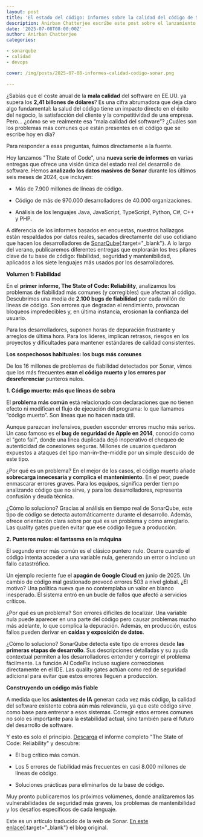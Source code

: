 ```yaml
---
layout: post
title: 'El estado del código: Informes sobre la calidad del código de Sonar'
description: Anirban Chatterjee escríbe este post sobre el lanzamiento de una serie de informes que realiza Sonar sobre la calidad del código
date: '2025-07-08T08:00:00Z'
author: Anirban Chatterjee
categories:

- sonarqube
- calidad
- devops

cover: /img/posts/2025-07-08-informes-calidad-codigo-sonar.png

---
```


¿Sabías que el coste anual de la **mala calidad** del software en EE.UU. ya supera los **2,41 billones de dólares**? Es una cifra abrumadora que deja claro algo fundamental: la salud del código tiene un impacto directo en el éxito del negocio, la satisfacción del cliente y la competitividad de una empresa. Pero… ¿cómo se ve realmente esa “mala calidad del software”? ¿Cuáles son los problemas más comunes que están presentes en el código que se escribe hoy en día?

Para responder a esas preguntas, fuimos directamente a la fuente.

Hoy lanzamos "The State of Code", una **nueva serie de informes** en varias entregas que ofrece una visión única del estado real del desarrollo de software. Hemos **analizado los datos masivos de Sonar** durante los últimos seis meses de 2024, que incluyen:

- Más de 7.900 millones de líneas de código. <br>

- Código de más de 970.000 desarrolladores de 40.000 organizaciones. <br>

- Análisis de los lenguajes Java, JavaScript, TypeScript, Python, C#, C++ y PHP. <br>

A diferencia de los informes basados en encuestas, nuestros hallazgos están respaldados por datos reales, sacados directamente del uso cotidiano que hacen los desarrolladores de [SonarQube](/sonarqube){:target="_blank"}. A lo largo del verano, publicaremos diferentes entregas que explorarán los tres pilares clave de tu base de código: fiabilidad, seguridad y mantenibilidad, aplicados a los siete lenguajes más usados por los desarrolladores.

<strong>Volumen 1: Fiabilidad</strong>

En el **primer informe, The State of Code: Reliability**, analizamos los problemas de fiabilidad más comunes (y corregibles) que afectan al código. Descubrimos una media de **2.100 bugs de fiabilidad** por cada millón de líneas de código. Son errores que degradan el rendimiento, provocan bloqueos impredecibles y, en última instancia, erosionan la confianza del usuario.

Para los desarrolladores, suponen horas de depuración frustrante y arreglos de última hora. Para los líderes, implican retrasos, riesgos en los proyectos y dificultades para mantener estándares de calidad consistentes.

<strong>Los sospechosos habituales: los bugs más comunes</strong>

De los 16 millones de problemas de fiabilidad detectados por Sonar, vimos que los más frecuentes **eran el código muerto y los errores por desreferenciar** punteros nulos.

<strong>1. Código muerto: más que líneas de sobra</strong><br>

El **problema más común** está relacionado con declaraciones que no tienen efecto ni modifican el flujo de ejecución del programa: lo que llamamos “código muerto”. Son líneas que no hacen nada útil.

Aunque parezcan inofensivos, pueden esconder errores mucho más serios. Un caso famoso es el **bug de seguridad de Apple en 2014**, conocido como el "goto fail", donde una línea duplicada dejó inoperativo el chequeo de autenticidad de conexiones seguras. Millones de usuarios quedaron expuestos a ataques del tipo man-in-the-middle por un simple descuido de este tipo.

¿Por qué es un problema? En el mejor de los casos, el código muerto añade **sobrecarga innecesaria y complica el mantenimiento**. En el peor, puede enmascarar errores graves. Para los equipos, significa perder tiempo analizando código que no sirve, y para los desarrolladores, representa confusión y deuda técnica.

¿Cómo lo soluciono? Gracias al análisis en tiempo real de SonarQube, este tipo de código se detecta automáticamente durante el desarrollo. Además, ofrece orientación clara sobre por qué es un problema y cómo arreglarlo. Las quality gates pueden evitar que ese código llegue a producción.

<strong>2. Punteros nulos: el fantasma en la máquina</strong><br>

El segundo error más común es el clásico puntero nulo. Ocurre cuando el código intenta acceder a una variable nula, generando un error o incluso un fallo catastrófico.

Un ejemplo reciente fue el **apagón de Google Cloud** en junio de 2025. Un cambio de código mal gestionado provocó errores 503 a nivel global. ¿El motivo? Una política nueva que no contemplaba un valor en blanco inesperado. El sistema entró en un bucle de fallos que afectó a servicios críticos.

¿Por qué es un problema? Son errores difíciles de localizar. Una variable nula puede aparecer en una parte del código pero causar problemas mucho más adelante, lo que complica la depuración. Además, en producción, estos fallos pueden derivar en **caídas y exposición de datos**.

¿Cómo lo soluciono? SonarQube detecta este tipo de errores desde **las primeras etapas de desarrollo**. Sus descripciones detalladas y su ayuda contextual permiten a los desarrolladores entender y corregir el problema fácilmente. La función AI CodeFix incluso sugiere correcciones directamente en el IDE. Las quality gates actúan como red de seguridad adicional para evitar que estos errores lleguen a producción.

<strong>Construyendo un código más fiable</strong>

A medida que los **asistentes de IA** generan cada vez más código, la calidad del software existente cobra aún más relevancia, ya que este código sirve como base para entrenar a esos sistemas. Corregir estos errores comunes no solo es importante para la estabilidad actual, sino también para el futuro del desarrollo de software.

Y esto es solo el principio. [Descarga](/pdf/sonar/whitepaper/the-state-of-code-reliability.pdf) el informe completo "The State of Code: Reliability" y descubre:

- El bug crítico más común.

- Los 5 errores de fiabilidad más frecuentes en casi 8.000 millones de líneas de código.

- Soluciones prácticas para eliminarlos de tu base de código.

Muy pronto publicaremos los próximos volúmenes, donde analizaremos las vulnerabilidades de seguridad más graves, los problemas de mantenibilidad y los desafíos específicos de cada lenguaje.   

Este es un artículo traducido de la web de Sonar. [En este enlace](https://www.sonarsource.com/blog/the-state-of-code-reliability/){:target="_blank"} el blog original. 

